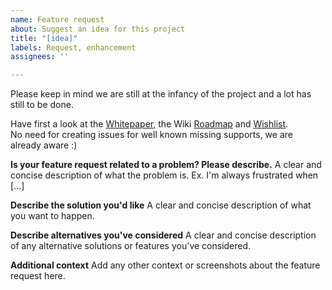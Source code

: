 ```yaml
---
name: Feature request
about: Suggest an idea for this project
title: "[idea]"
labels: Request, enhancement
assignees: ''

---
```


Please keep in mind we are still at the infancy of the project and a lot has still to be done.

Have first a look at the [Whitepaper](https://github.com/ChameleonUltra/ChameleonUltra/wiki/technical_whitepaper), the Wiki [Roadmap](https://github.com/ChameleonUltra/ChameleonUltra/wiki/Public-Roadmap) and [Wishlist](https://github.com/ChameleonUltra/ChameleonUltra/wiki/Wishlist).  
No need for creating issues for well known missing supports, we are already aware :)

**Is your feature request related to a problem? Please describe.**
A clear and concise description of what the problem is. Ex. I'm always frustrated when [...]

**Describe the solution you'd like**
A clear and concise description of what you want to happen.

**Describe alternatives you've considered**
A clear and concise description of any alternative solutions or features you've considered.

**Additional context**
Add any other context or screenshots about the feature request here.
